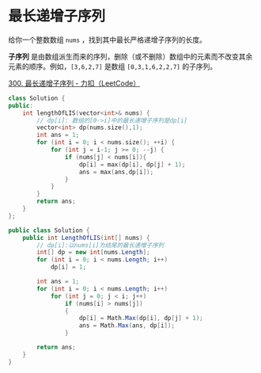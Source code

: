 # 最长递增子序列

给你一个整数数组 `nums` ，找到其中最长严格递增子序列的长度。

**子序列** 是由数组派生而来的序列，删除（或不删除）数组中的元素而不改变其余元素的顺序。例如，`[3,6,2,7]` 是数组 `[0,3,1,6,2,2,7]` 的子序列。

[300. 最长递增子序列 - 力扣（LeetCode）](https://leetcode.cn/problems/longest-increasing-subsequence/description/)

```c++
class Solution {
public:
    int lengthOfLIS(vector<int>& nums) {
        // dp[i]: 数组的[0->i]中的最长递增子序列是dp[i]
        vector<int> dp(nums.size(),1);
        int ans = 1;
        for (int i = 0; i < nums.size(); ++i) {
            for (int j = i-1; j >= 0; --j) {
                if (nums[j] < nums[i]){
                    dp[i] = max(dp[i], dp[j] + 1);
                    ans = max(ans,dp[i]);
                }
            }
        }
        return ans;
    }
};

```

```c#
public class Solution {
    public int LengthOfLIS(int[] nums) {
        // dp[i]:以nums[i]为结尾的最长递增子序列
        int[] dp = new int[nums.Length];
        for (int i = 0; i < nums.Length; i++)
            dp[i] = 1;

        int ans = 1;
        for (int i = 0; i < nums.Length; i++)
            for (int j = 0; j < i; j++)
                if (nums[i] > nums[j])
                {
                    dp[i] = Math.Max(dp[i], dp[j] + 1);
                    ans = Math.Max(ans, dp[i]);
                }

        return ans;
    }
}
```

